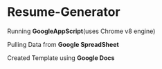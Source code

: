 # Resume-Generator

Running  **GoogleAppScript**(uses Chrome v8 engine) 

Pulling Data from **Google SpreadSheet**

Created Template using **Google Docs**
